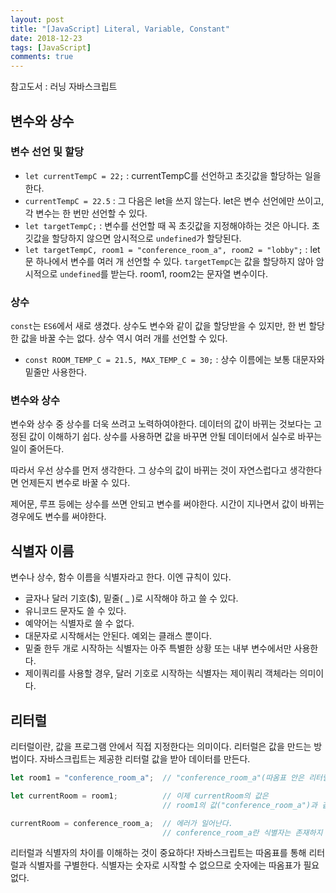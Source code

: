 ```yaml
---
layout: post
title: "[JavaScript] Literal, Variable, Constant"
date: 2018-12-23
tags: [JavaScript]
comments: true
---
```

참고도서 : 러닝 자바스크립트

## 변수와 상수

### 변수 선언 및 할당

- `let currentTempC = 22;` : currentTempC를 선언하고 초깃값을 할당하는 일을 한다.
- `currentTempC = 22.5` : 그 다음은 let을 쓰지 않는다. let은 변수 선언에만 쓰이고, 각 변수는 한 번만 선언할 수 있다.
- `let targetTempC;` : 변수를 선언할 때 꼭 초깃값을 지정해야하는 것은 아니다. 초깃값을 할당하지 않으면 암시적으로 `undefined`가 할당된다.
- `let targetTempC, room1 = "conference_room_a", room2 = "lobby";` : let문 하나에서 변수를 여러 개 선언할 수 있다. `targetTempC`는 값을 할당하지 않아 암시적으로 `undefined`를 받는다. room1, room2는 문자열 변수이다.

### 상수

`const`는 `ES6`에서 새로 생겼다. 상수도 변수와 같이 값을 할당받을 수 있지만, 한 번 할당한 값을 바꿀 수는 없다. 상수 역시 여러 개를 선언할 수 있다.

- `const ROOM_TEMP_C = 21.5, MAX_TEMP_C = 30;` : 상수 이름에는 보통 대문자와 밑줄만 사용한다.

### 변수와 상수

변수와 상수 중 상수를 더욱 쓰려고 노력하여야한다. 데이터의 값이 바뀌는 것보다는 고정된 값이 이해하기 쉽다. 상수를 사용하면 값을 바꾸면 안될 데이터에서 실수로 바꾸는 일이 줄어든다.

따라서 우선 상수를 먼저 생각한다. 그 상수의 값이 바뀌는 것이 자연스럽다고 생각한다면 언제든지 변수로 바꿀 수 있다.

제어문, 루프 등에는 상수를 쓰면 안되고 변수를 써야한다. 시간이 지나면서 값이 바뀌는 경우에도 변수를 써야한다.

## 식별자 이름

변수나 상수, 함수 이름을 식별자라고 한다. 이엔 규칙이 있다.

- 글자나 달러 기호($), 밑줄( _ )로 시작해야 하고 쓸 수 있다.
- 유니코드 문자도 쓸 수 있다.
- 예약어는 식별자로 쓸 수 없다.
- 대문자로 시작해서는 안된다. 예외는 클래스 뿐이다.
- 밑줄 한두 개로 시작하는 식별자는 아주 특별한 상황 또는 내부 변수에서만 사용한다.
- 제이쿼리를 사용할 경우, 달러 기호로 시작하는 식별자는 제이쿼리 객체라는 의미이다.

## 리터럴

리터럴이란, 값을 프로그램 안에서 직접 지정한다는 의미이다. 리터럴은 값을 만드는 방법이다. 자바스크립트는 제공한 리터럴 값을 받아 데이터를 만든다.

```javascript
let room1 = "conference_room_a";  // "conference_room_a"(따옴표 안은 리터럴이다.)

let currentRoom = room1;          // 이제 currentRoom의 값은
                                  // room1의 값("conference_room_a")과 같다.

currentRoom = conference_room_a;  // 에러가 일어난다.
                                  // conference_room_a란 식별자는 존재하지 않는다.
```

리터럴과 식별자의 차이를 이해하는 것이 중요하다! 자바스크립트는 따옴표를 통해 리터럴과 식별자를 구별한다. 식별자는 숫자로 시작할 수 없으므로 숫자에는 따옴표가 필요없다.
